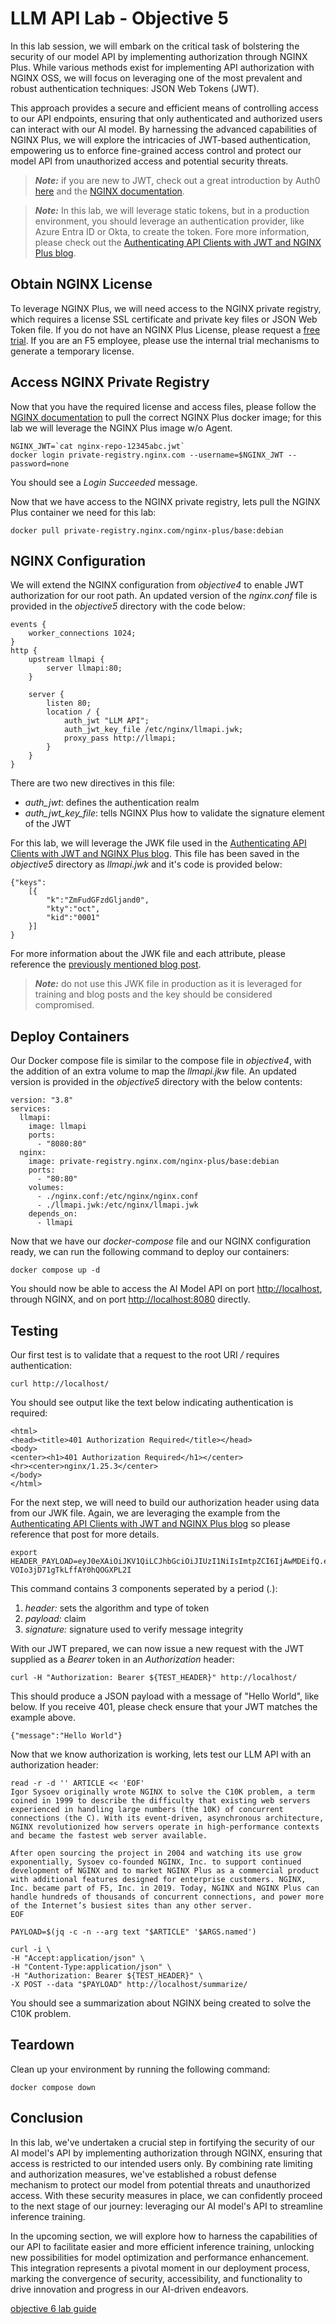 # LLM API Lab - Objective 5

In this lab session, we will embark on the critical task of bolstering the security of our model API by implementing authorization through NGINX Plus. While various methods exist for implementing API authorization with NGINX OSS, we will focus on leveraging one of the most prevalent and robust authentication techniques: JSON Web Tokens (JWT).

This approach provides a secure and efficient means of controlling access to our API endpoints, ensuring that only authenticated and authorized users can interact with our AI model. By harnessing the advanced capabilities of NGINX Plus, we will explore the intricacies of JWT-based authentication, empowering us to enforce fine-grained access control and protect our model API from unauthorized access and potential security threats.

> _**Note:**_ if you are new to JWT, check out a great introduction by Auth0 [here](https://jwt.io/introduction) and the [NGINX documentation](https://docs.nginx.com/nginx/admin-guide/security-controls/configuring-jwt-authentication/).

> _**Note:**_ In this lab, we will leverage static tokens, but in a production environment, you should leverage an authentication provider, like Azure Entra ID or Okta, to create the token.  Fore more information, please check out the [Authenticating API Clients with JWT and NGINX Plus blog](https://www.nginx.com/blog/authenticating-api-clients-jwt-nginx-plus/).

## Obtain NGINX License

To leverage NGINX Plus, we will need access to the NGINX private registry, which requires a license SSL certificate and private key files or JSON Web Token file.  If you do not have an NGINX Plus License, please request a [free trial](https://www.nginx.com/free-trial-request/).  If you are an F5 employee, please use the internal trial mechanisms to generate a temporary license.

## Access NGINX Private Registry

Now that you have the required license and access files, please follow the [NGINX documentation](https://docs.nginx.com/nginx/admin-guide/installing-nginx/installing-nginx-docker/#myf5-download) to pull the correct NGINX Plus docker image; for this lab we will leverage the NGINX Plus image w/o Agent.

```shell
NGINX_JWT=`cat nginx-repo-12345abc.jwt`
docker login private-registry.nginx.com --username=$NGINX_JWT --password=none
```

You should see a _Login Succeeded_ message.

Now that we have access to the NGINX private registry, lets pull the NGINX Plus container we need for this lab:

```shell
docker pull private-registry.nginx.com/nginx-plus/base:debian
```

## NGINX Configuration

We will extend the NGINX configuration from _objective4_ to enable JWT authorization for our root path.  An updated version of the _nginx.conf_ file is provided in the _objective5_ directory with the code below:

```nginx
events {
    worker_connections 1024;
}
http {
    upstream llmapi {
        server llmapi:80;
    }

    server {
        listen 80;
        location / {
            auth_jwt "LLM API";
            auth_jwt_key_file /etc/nginx/llmapi.jwk;
            proxy_pass http://llmapi;
        }
    }
}
```

There are two new directives in this file:

- _auth_jwt_: defines the authentication realm
- _auth_jwt_key_file_: tells NGINX Plus how to validate the signature element of the JWT

For this lab, we will leverage the JWK file used in the [Authenticating API Clients with JWT and NGINX Plus blog](https://www.nginx.com/blog/authenticating-api-clients-jwt-nginx-plus/).  This file has been saved in the _objective5_ directory as _llmapi.jwk_ and it's code is provided below:

```jwt
{"keys":
    [{
        "k":"ZmFudGFzdGljand0",
        "kty":"oct",
        "kid":"0001"
    }]
}
```

For more information about the JWK file and each attribute, please reference the [previously mentioned blog post](https://www.nginx.com/blog/authenticating-api-clients-jwt-nginx-plus/).

> _**Note:**_ do not use this JWK file in production as it is leveraged for training and blog posts and the key should be considered compromised.

## Deploy Containers

Our Docker compose file is similar to the compose file in _objective4_, with the addition of an extra volume to map the _llmapi.jkw_ file.  An updated version is provided in the _objective5_ directory with the below contents:

```docker
version: "3.8"
services:
  llmapi:
    image: llmapi
    ports:
      - "8080:80"
  nginx:
    image: private-registry.nginx.com/nginx-plus/base:debian
    ports:
      - "80:80"
    volumes:
      - ./nginx.conf:/etc/nginx/nginx.conf
      - ./llmapi.jwk:/etc/nginx/llmapi.jwk
    depends_on:
      - llmapi
```

Now that we have our _docker-compose_ file and our NGINX configuration ready, we can run the following command to deploy our containers:

```shell
docker compose up -d
```

You should now be able to access the AI Model API on port [http://localhost](http://localhost), through NGINX, and on port [http://localhost:8080](http://localhost:8080) directly.

## Testing

Our first test is to validate that a request to the root URI _/_ requires authentication:

```shell
curl http://localhost/
```

You should see output like the text below indicating authentication is required:

```shell
<html>
<head><title>401 Authorization Required</title></head>
<body>
<center><h1>401 Authorization Required</h1></center>
<hr><center>nginx/1.25.3</center>
</body>
</html>
```

For the next step, we will need to build our authorization header using data from our JWK file.  Again, we are leveraging the example from the [Authenticating API Clients with JWT and NGINX Plus blog](https://www.nginx.com/blog/authenticating-api-clients-jwt-nginx-plus/) so please reference that post for more details.

```shell
export HEADER_PAYLOAD=eyJ0eXAiOiJKV1QiLCJhbGciOiJIUzI1NiIsImtpZCI6IjAwMDEifQ.eyJuYW1lIjoiUXVvdGF0aW9uIFN5c3RlbSIsInN1YiI6InF1b3RlcyIsImlzcyI6Ik15IEFQSSBHYXRld2F5In0.ggVOHYnVFB8GVPE-VOIo3jD71gTkLffAY0hQOGXPL2I
```

This command contains 3 components seperated by a period (_._):

1. _header:_ sets the algorithm and type of token
1. _payload:_ claim
1. _signature:_ signature used to verify message integrity

With our JWT prepared, we can now issue a new request with the JWT supplied as a _Bearer_ token in an _Authorization_ header:

```shell
curl -H "Authorization: Bearer ${TEST_HEADER}" http://localhost/
```

This should produce a JSON payload with a message of "Hello World", like below.  If you receive 401, please check ensure that your JWT matches the example above.

```shell
{"message":"Hello World"}
```

Now that we know authorization is working, lets test our LLM API with an authorization header:

```shell
read -r -d '' ARTICLE << 'EOF'
Igor Sysoev originally wrote NGINX to solve the C10K problem, a term coined in 1999 to describe the difficulty that existing web servers experienced in handling large numbers (the 10K) of concurrent connections (the C). With its event‑driven, asynchronous architecture, NGINX revolutionized how servers operate in high‑performance contexts and became the fastest web server available.

After open sourcing the project in 2004 and watching its use grow exponentially, Sysoev co‑founded NGINX, Inc. to support continued development of NGINX and to market NGINX Plus as a commercial product with additional features designed for enterprise customers. NGINX, Inc. became part of F5, Inc. in 2019. Today, NGINX and NGINX Plus can handle hundreds of thousands of concurrent connections, and power more of the Internet’s busiest sites than any other server.
EOF

PAYLOAD=$(jq -c -n --arg text "$ARTICLE" '$ARGS.named')

curl -i \
-H "Accept:application/json" \
-H "Content-Type:application/json" \
-H "Authorization: Bearer ${TEST_HEADER}" \
-X POST --data "$PAYLOAD" http://localhost/summarize/
```

You should see a summarization about NGINX being created to solve the C10K problem.

## Teardown

Clean up your environment by running the following command:

```shell
docker compose down
```

## Conclusion

In this lab, we've undertaken a crucial step in fortifying the security of our AI model's API by implementing authorization through NGINX, ensuring that access is restricted to our intended users only. By combining rate limiting and authorization measures, we've established a robust defense mechanism to protect our model from potential threats and unauthorized access. With these security measures in place, we can confidently proceed to the next stage of our journey: leveraging our AI model's API to streamline inference training.

In the upcoming section, we will explore how to harness the capabilities of our API to facilitate easier and more efficient inference training, unlocking new possibilities for model optimization and performance enhancement. This integration represents a pivotal moment in our deployment process, marking the convergence of security, accessibility, and functionality to drive innovation and progress in our AI-driven endeavors.

[objective 6 lab guide](../objective6/README.md)
